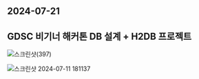 ## 2024-07-21
## GDSC 비기너 해커톤 DB 설계 + H2DB 프로젝트 


![스크린샷(397)](https://github.com/user-attachments/assets/e76c1dd8-869a-4c97-9888-f5be809c55fa)

![스크린샷 2024-07-11 181137](https://github.com/user-attachments/assets/d4b9cb3e-fa97-4b58-b1c8-3694c1cf73c8)


